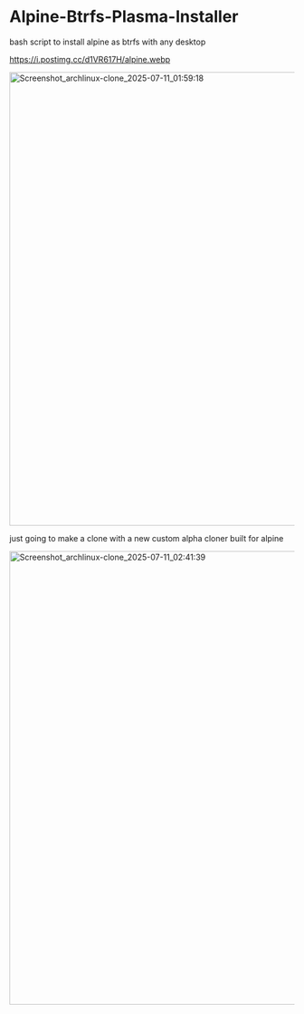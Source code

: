 # Alpine-Btrfs-Plasma-Installer
bash script to install alpine as btrfs with any desktop

https://i.postimg.cc/d1VR617H/alpine.webp

<img width="1280" height="800" alt="Screenshot_archlinux-clone_2025-07-11_01:59:18" src="https://github.com/user-attachments/assets/ece6ea61-7a4b-40d9-b4c1-d93d040a30d9" />


just going to make a clone with a new custom alpha cloner built for alpine 

<img width="1280" height="800" alt="Screenshot_archlinux-clone_2025-07-11_02:41:39" src="https://github.com/user-attachments/assets/ba27567a-fc71-4f26-8233-dce510c8b61a" />


